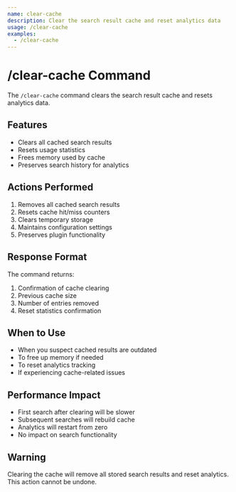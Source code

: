 ```yaml
---
name: clear-cache
description: Clear the search result cache and reset analytics data
usage: /clear-cache
examples:
  - /clear-cache
---
```


# /clear-cache Command

The `/clear-cache` command clears the search result cache and resets analytics data.

## Features
- Clears all cached search results
- Resets usage statistics
- Frees memory used by cache
- Preserves search history for analytics

## Actions Performed
1. Removes all cached search results
2. Resets cache hit/miss counters
3. Clears temporary storage
4. Maintains configuration settings
5. Preserves plugin functionality

## Response Format
The command returns:
1. Confirmation of cache clearing
2. Previous cache size
3. Number of entries removed
4. Reset statistics confirmation

## When to Use
- When you suspect cached results are outdated
- To free up memory if needed
- To reset analytics tracking
- If experiencing cache-related issues

## Performance Impact
- First search after clearing will be slower
- Subsequent searches will rebuild cache
- Analytics will restart from zero
- No impact on search functionality

## Warning
Clearing the cache will remove all stored search results and reset analytics. This action cannot be undone.
